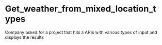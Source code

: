 # Get_weather_from_mixed_location_types
Company asked for a project that hits a APIs with various types of input and displays the results
